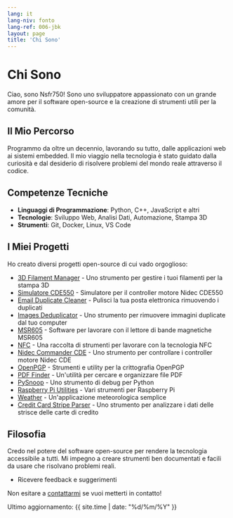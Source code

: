```yaml
---
lang: it
lang-niv: fonto
lang-ref: 006-jbk
layout: page
title: 'Chi Sono'
---
```


# Chi Sono

Ciao, sono Nsfr750! Sono uno sviluppatore appassionato con un grande amore per il software open-source e la creazione di strumenti utili per la comunità.

## Il Mio Percorso

Programmo da oltre un decennio, lavorando su tutto, dalle applicazioni web ai sistemi embedded. Il mio viaggio nella tecnologia è stato guidato dalla curiosità e dal desiderio di risolvere problemi del mondo reale attraverso il codice.

## Competenze Tecniche

- **Linguaggi di Programmazione**: Python, C++, JavaScript e altri
- **Tecnologie**: Sviluppo Web, Analisi Dati, Automazione, Stampa 3D
- **Strumenti**: Git, Docker, Linux, VS Code

## I Miei Progetti

Ho creato diversi progetti open-source di cui vado orgoglioso:

- [3D Filament Manager](https://github.com/Nsfr750/3D_Filament_Manager) - Uno strumento per gestire i tuoi filamenti per la stampa 3D
- [Simulatore CDE550](https://github.com/Nsfr750/CDE550-sim) - Simulatore per il controller motore Nidec CDE550
- [Email Duplicate Cleaner](https://github.com/Nsfr750/EmailDuplicateCleaner) - Pulisci la tua posta elettronica rimuovendo i duplicati
- [Images Deduplicator](https://github.com/Nsfr750/Images-Deduplicator) - Uno strumento per rimuovere immagini duplicate dal tuo computer
- [MSR605](https://github.com/Nsfr750/MSR605) - Software per lavorare con il lettore di bande magnetiche MSR605
- [NFC](https://github.com/Nsfr750/NFC) - Una raccolta di strumenti per lavorare con la tecnologia NFC
- [Nidec Commander CDE](https://github.com/Nsfr750/Nidec_CommanderCDE) - Uno strumento per controllare i controller motore Nidec CDE
- [OpenPGP](https://github.com/Nsfr750/OpenPGP) - Strumenti e utility per la crittografia OpenPGP
- [PDF Finder](https://github.com/Nsfr750/PDF_Finder) - Un'utilità per cercare e organizzare file PDF
- [PySnoop](https://github.com/Nsfr750/PySnoop) - Uno strumento di debug per Python
- [Raspberry Pi Utilities](https://github.com/Nsfr750/raspy_utility) - Vari strumenti per Raspberry Pi
- [Weather](https://github.com/Nsfr750/weather) - Un'applicazione meteorologica semplice
- [Credit Card Stripe Parser](https://github.com/Nsfr750/credit_card_stripe_parser) - Uno strumento per analizzare i dati delle strisce delle carte di credito

## Filosofia

Credo nel potere del software open-source per rendere la tecnologia accessibile a tutti. Mi impegno a creare strumenti ben documentati e facili da usare che risolvano problemi reali.
- Ricevere feedback e suggerimenti

Non esitare a [contattarmi](/contact) se vuoi metterti in contatto!

Ultimo aggiornamento: {{ site.time | date: "%d/%m/%Y" }}
